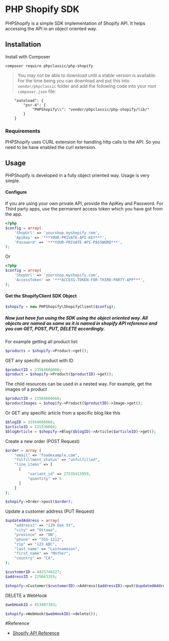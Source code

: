 # PHP Shopify SDK
PHPShopify is a simple SDK implementation of Shopify API. It helps accessing the API in an object oriented way. 

## Installation
Install with Composer
```shell
composer require phpclassic/php-shopify
```

>You may not be able to download until a stable version is available. For the time being you can download and put this into `vendor/phpclassic` folder and add the following code into your root `composer.json` file:

```
    "autoload": {
        "psr-4": {
            "PHPShopify\\": "vendor/phpclassic/php-shopify/lib/"
        }
    }
```

### Requirements
PHPShopify uses CURL extension for handling http calls to the API. So you need to be have enabled the curl extension.

## Usage

PHPShopify is developed in a fully object oriented way. Usage is very simple. 

#### Configure
If you are using your own private API, provide the ApiKey and Password. For Third party apps, use the permanent access token which you have got from the app.

```php
<?php
$config = array(
    'ShopUrl' => 'yourshop.myshopify.com',
    'ApiKey' => '***YOUR-PRIVATE-API-KEY***',
    'Password' => '***YOUR-PRIVATE-API-PASSWORD***',
);
```

Or

```php
<?php
$config = array(
    'ShopUrl' => 'yourshop.myshopify.com',
    'AccessToken' => '***ACCESS-TOKEN-FOR-THIRD-PARTY-APP***',
);
```

#### Get the ShopifyClient SDK Object

```php
$shopify = new PHPShopify\ShopifyClient($config);
```

##### Now just have fun using the SDK using the object oriented way. All objects are named as same as it is named in shopify API reference and you can GET, POST, PUT, DELETE accordingly. 

For example getting all product list:

```php
$products = $shopify->Product->get();
```

GET any specific product with ID

```php
$productID = 23564666666;
$product = $shopify->Product($productID)->get();
```

The child resources can be used in a nested way. For example, get the images of a product

```php
$productID = 23564666666;
$productImages = $shopify->Product($productID)->Image->get();
```

Or GET any specific article from a specific blog like this

```php
$blogID = 23564666666;
$articleID = 125336666;
$blogArticle = $shopify->Blog($blogID)->Article($articleID)->get();
```

Create a new order (POST Request)

```php
$order = array (
    "email" => "foo@example.com",
    "fulfillment_status" => "unfulfilled",
    "line_items" => [
      [
          "variant_id" => 27535413959,
          "quantity" => 5
      ]
    ]
);

$shopify->Order->post($order);
```

Update a customer address (PUT Request)

```php
$updatedAddress = array(
    "address1" => "129 Oak St",
    "city" => "Ottawa",
    "province" => "ON",
    "phone" => "555-1212",
    "zip" => "123 ABC",
    "last_name" => "Lastnameson",
    "first_name" => "Mother",
    "country" => "CA",
);

$customerID = 4425749127;
$addressID = 225663355;

$shopify->Customer($customerID)->Address($addressID)->put($updatedAddress);
```

DELETE a WebHook

```php
$webHookID = 453487303;

$shopify->WebHook($webHookID)->delete());
```

#Reference
- [Shopify API Reference](https://help.shopify.com/api/reference/)